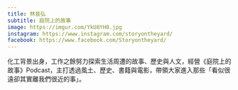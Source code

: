 ```yaml
---
title: 林晉弘
subtitle: 庭院上的故事
image: https://imgur.com/YkU8YH0.jpg
instagram: https://www.instagram.com/storyontheyard/
facebook: https://www.facebook.com/Storyontheyard/
---
```

化工背景出身，工作之餘努力探索生活周遭的故事、歷史與人文，經營《庭院上的故事》Podcast，主打透過風土、歷史、書籍與電影，帶領大家進入那些「看似很遠卻其實離我們很近的事」。